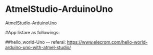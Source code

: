 # AtmelStudio-ArduinoUno
 AtmelStudio-ArduinoUno
 
#App listare as followings:
 
 ##hello_world-Uno
   -- referal: https://www.elecrom.com/hello-world-arduino-uno-with-atmel-studio/

 ##
 
 ##
